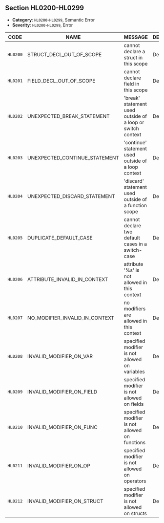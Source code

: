 ## Section HL0200-HL0299

- **Category**: `HL0200`-`HL0299`, Semantic Error
- **Severity**: `HL0200`-`HL0299`, Error

| CODE     | NAME                           | MESSAGE                                                    | DESCRIPTION |
| -------- | ------------------------------ | ---------------------------------------------------------- | ----------- |
| `HL0200` | STRUCT_DECL_OUT_OF_SCOPE       | cannot declare a struct in this scope                      | Desc        |
| `HL0201` | FIELD_DECL_OUT_OF_SCOPE        | cannot declare field in this scope                         | Desc        |
| `HL0202` | UNEXPECTED_BREAK_STATEMENT     | 'break' statement used outside of a loop or switch context | Desc        |
| `HL0203` | UNEXPECTED_CONTINUE_STATEMENT  | 'continue' statement used outside of a loop context        | Desc        |
| `HL0204` | UNEXPECTED_DISCARD_STATEMENT   | 'discard' statement used outside of a function scope       | Desc        |
| `HL0205` | DUPLICATE_DEFAULT_CASE         | cannot declare two default cases in a switch-case          | Desc        |
| `HL0206` | ATTRIBUTE_INVALID_IN_CONTEXT   | attribute '%s' is not allowed in this context              | Desc        |
| `HL0207` | NO_MODIFIER_INVALID_IN_CONTEXT | no modifiers are allowed in this context                   | Desc        |
| `HL0208` | INVALID_MODIFIER_ON_VAR        | specified modifier is not allowed on variables             | Desc        |
| `HL0209` | INVALID_MODIFIER_ON_FIELD      | specified modifier is not allowed on fields                | Desc        |
| `HL0210` | INVALID_MODIFIER_ON_FUNC       | specified modifier is not allowed on functions             | Desc        |
| `HL0211` | INVALID_MODIFIER_ON_OP         | specified modifier is not allowed on operators             | Desc        |
| `HL0212` | INVALID_MODIFIER_ON_STRUCT     | specified modifier is not allowed on structs               | Desc        |

